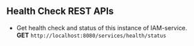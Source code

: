 ## Health Check REST APIs

* Get health check and status of this instance of IAM-service.  
  __GET__ ``http://localhost:8080/services/health/status``

